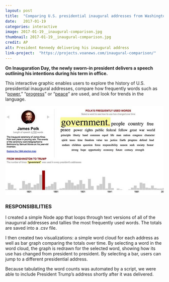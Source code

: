 ```yaml
---
layout: post
title:  "Comparing U.S. presidential inaugural addresses from Washington to Trump"
date:   2017-01-19
categories: interactive
image: 2017-01-19__inaugural-comparison.jpg
thumbnail: 2017-01-19__inaugural-comparison.jpg
credit: AP
alt: President Kennedy delivering his inaugural address
link-project:  "https://projects.voanews.com/inaugural-comparison/"
---
```


**On Inauguration Day, the newly sworn-in president delivers a speech outlining his intentions during his term in office.**

This interactive graphic enables users to explore the history of U.S. presidential inaugural addresses, compare how frequently words such as “[power](https://projects.voanews.com/inaugural-comparison/?inauguration=13&word=power),” “[progress](https://projects.voanews.com/inaugural-comparison/?inauguration=35&word=progress)” or “[peace](https://projects.voanews.com/inaugural-comparison/?inauguration=46&word=peace)” are used, and look for trends in the language.

<a href="https://projects.voanews.com/inaugural-comparison/"><img src="/img/inaugural-address--640x360.jpg" /></a>

### RESPONSIBILITIES

I created a simple Node app that loops through text versions of all of the inaugurral addresses and tallies the most frequently used words. The totals are saved into a .csv file. 

I then created two visualizations: a simple word cloud for each address as well as bar graph comparing the totals over time. By selecting a word in the word cloud, the graph is redrawn for the selected word, showing how its use has changed from president to president. By selecting a bar, users can jump to a different presidential address.

Because tabulating the word counts was automated by a script, we were able to include President Trump’s address shortly after it was delivered.
